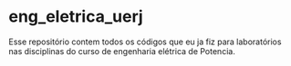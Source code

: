 # eng_eletrica_uerj
Esse repositório contem todos os códigos que eu ja fiz para laboratórios nas disciplinas do curso de engenharia elétrica de Potencia.
